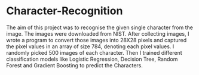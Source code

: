 # Character-Recognition
The aim of this project was to recognise the given single character from the image. The images were downloaded from NIST. After collecting images, I wrote a program to convert those images into 28X28 pixels and captured the pixel values in an array of size 784, denoting each pixel values. I randomly picked 500 images of each character. Then I trained different classification models like Logistic Regression, Decision Tree, Random Forest and Gradient Boosting to predict the Characters.
